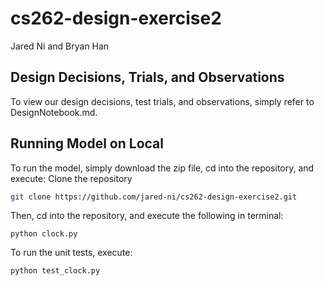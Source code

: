 # cs262-design-exercise2

Jared Ni and Bryan Han
## Design Decisions, Trials, and Observations
To view our design decisions, test trials, and observations, simply refer to DesignNotebook.md. 

## Running Model on Local
To run the model, simply download the zip file, cd into the repository, and execute: 
Clone the repository
```bash
git clone https://github.com/jared-ni/cs262-design-exercise2.git
```
Then, cd into the repository, and execute the following in terminal: 
```
python clock.py
```
To run the unit tests, execute: 
```
python test_clock.py
```
